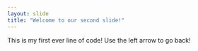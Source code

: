 ```yaml
---
layout: slide
title: "Welcome to our second slide!"
---
```

This is my first ever line of code!
Use the left arrow to go back!
